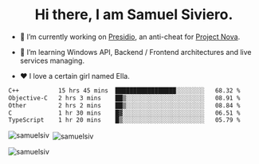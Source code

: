 <h1 align="center">Hi there, I am Samuel Siviero.</h1>

- 🔭 I’m currently working on [Presidio](https://presidio.ac), an anti-cheat for [Project Nova](https://discord.gg/novafn).

- 🌱 I’m learning Windows API, Backend / Frontend architectures and live services managing.

- ❤️ I love a certain girl named Ella.

<!--START_SECTION:waka-->

```txt
C++           15 hrs 45 mins  █████████████████░░░░░░░░   68.32 %
Objective-C   2 hrs 3 mins    ██▒░░░░░░░░░░░░░░░░░░░░░░   08.91 %
Other         2 hrs 2 mins    ██▒░░░░░░░░░░░░░░░░░░░░░░   08.84 %
C             1 hr 30 mins    █▓░░░░░░░░░░░░░░░░░░░░░░░   06.51 %
TypeScript    1 hr 20 mins    █▒░░░░░░░░░░░░░░░░░░░░░░░   05.79 %
```

<!--END_SECTION:waka-->

<p><img align="left" src="https://github-readme-stats.vercel.app/api/top-langs?username=samuelsiv&show_icons=true&locale=en&layout=compact&theme=radical" alt="samuelsiv" /></p>

<p>&nbsp;<img align="center" src="https://github-readme-stats.vercel.app/api?username=samuelsiv&show_icons=true&locale=en&theme=radical" alt="samuelsiv" /></p>
<p align="left"> <img src="https://komarev.com/ghpvc/?username=samuelsiv&label=Profile%20views&color=0e75b6&style=flat" alt="samuelsiv" /> </p>

